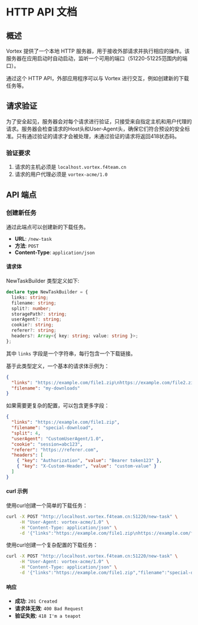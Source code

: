 # HTTP API 文档

## 概述

Vortex 提供了一个本地 HTTP 服务器，用于接收外部请求并执行相应的操作。该服务器在应用启动时自动启动，监听一个可用的端口（51220-51225范围内的端口）。

通过这个 HTTP API，外部应用程序可以与 Vortex 进行交互，例如创建新的下载任务等。

## 请求验证

为了安全起见，服务器会对每个请求进行验证，只接受来自指定主机和用户代理的请求。服务器会检查请求的Host头和User-Agent头，确保它们符合预设的安全标准。只有通过验证的请求才会被处理，未通过验证的请求将返回418状态码。

### 验证要求

1. 请求的主机必须是 `localhost.vortex.f4team.cn`
2. 请求的用户代理必须是 `vortex-acme/1.0`

## API 端点

### 创建新任务

通过此端点可以创建新的下载任务。

- **URL**: `/new-task`
- **方法**: `POST`
- **Content-Type**: `application/json`

#### 请求体

NewTaskBuilder 类型定义如下:

```typescript
declare type NewTaskBuilder = { 
  links: string; 
  filename: string; 
  split?: number; 
  storagePath?: string; 
  userAgent?: string; 
  cookie?: string; 
  referer?: string; 
  headers?: Array<{ key: string; value: string }>; 
};
```

其中 `links` 字段是一个字符串，每行包含一个下载链接。

基于此类型定义，一个基本的请求体示例为：

```json
{
  "links": "https://example.com/file1.zip\nhttps://example.com/file2.zip",
  "filename": "my-downloads"
}
```

如果需要更复杂的配置，可以包含更多字段：

```json
{
  "links": "https://example.com/file1.zip",
  "filename": "special-download",
  "split": 4,
  "userAgent": "CustomUserAgent/1.0",
  "cookie": "session=abc123",
  "referer": "https://referer.com",
  "headers": [
    { "key": "Authorization", "value": "Bearer token123" },
    { "key": "X-Custom-Header", "value": "custom-value" }
  ]
}
```

#### curl 示例

使用curl创建一个简单的下载任务：

```bash
curl -X POST "http://localhost.vortex.f4team.cn:51220/new-task" \
     -H "User-Agent: vortex-acme/1.0" \
     -H "Content-Type: application/json" \
     -d '{"links":"https://example.com/file1.zip\nhttps://example.com/file2.zip","filename":"my-downloads"}'
```

使用curl创建一个复杂配置的下载任务：

```bash
curl -X POST "http://localhost.vortex.f4team.cn:51220/new-task" \
     -H "User-Agent: vortex-acme/1.0" \
     -H "Content-Type: application/json" \
     -d '{"links":"https://example.com/file1.zip","filename":"special-download","split":4,"userAgent":"CustomUserAgent/1.0","cookie":"session=abc123","referer":"https://referer.com","headers":[{"key":"Authorization","value":"Bearer token123"},{"key":"X-Custom-Header","value":"custom-value"}]}'
```

#### 响应

- **成功**: `201 Created`
- **请求体无效**: `400 Bad Request`
- **验证失败**: `418 I'm a teapot`
